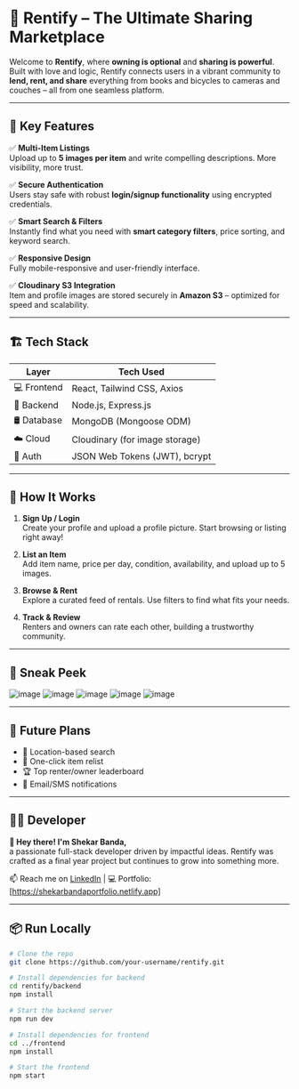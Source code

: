 # 🚀 Rentify – The Ultimate Sharing Marketplace

Welcome to **Rentify**, where **owning is optional** and **sharing is powerful**. Built with love and logic, Rentify connects users in a vibrant community to **lend, rent, and share** everything from books and bicycles to cameras and couches – all from one seamless platform.

---

## 🌟 Key Features

✅ **Multi-Item Listings**  
Upload up to **5 images per item** and write compelling descriptions. More visibility, more trust.

✅ **Secure Authentication**  
Users stay safe with robust **login/signup functionality** using encrypted credentials.

✅ **Smart Search & Filters**  
Instantly find what you need with **smart category filters**, price sorting, and keyword search.

✅ **Responsive Design**  
Fully mobile-responsive and user-friendly interface.

✅ **Cloudinary S3 Integration**  
Item and profile images are stored securely in **Amazon S3** – optimized for speed and scalability.

---

## 🏗️ Tech Stack

| Layer        | Tech Used                                |
|--------------|-------------------------------------------|
| 💻 Frontend  | React, Tailwind CSS, Axios                |
| 🧠 Backend   | Node.js, Express.js                       |
| 🛢️ Database | MongoDB (Mongoose ODM)                     |
| ☁️ Cloud     | Cloudinary (for image storage)                |
| 🔐 Auth      | JSON Web Tokens (JWT), bcrypt             |

---

## 🎯 How It Works

1. **Sign Up / Login**  
   Create your profile and upload a profile picture. Start browsing or listing right away!

2. **List an Item**  
   Add item name, price per day, condition, availability, and upload up to 5 images.

3. **Browse & Rent**  
   Explore a curated feed of rentals. Use filters to find what fits your needs.

5. **Track & Review**  
   Renters and owners can rate each other, building a trustworthy community.

---

## 📸 Sneak Peek

![image](https://github.com/user-attachments/assets/d95581f0-8b95-4f3c-b82c-5ebfb0030a5e)
![image](https://github.com/user-attachments/assets/532e3bc2-ae8e-49b7-91de-c479a65f20d2)
![image](https://github.com/user-attachments/assets/0915e8c1-9260-4072-a8ca-3fade3e98098)
![image](https://github.com/user-attachments/assets/79fb15d8-8ef1-47e8-b448-f1c0891a2ec6)
![image](https://github.com/user-attachments/assets/c93e9018-3965-4351-b350-35699585a431)


---

## 🤝 Future Plans

- 📍 Location-based search  
- 🔄 One-click item relist
- 🏆 Top renter/owner leaderboard
- 🔔 Email/SMS notifications

---

## 🧑‍💻 Developer

**👋 Hey there! I'm Shekar Banda,**  
a passionate full-stack developer driven by impactful ideas. Rentify was crafted as a final year project but continues to grow into something more.

📫 Reach me on [LinkedIn](https://www.linkedin.com/in/shekar-banda-736815258) | 💻 Portfolio: [https://shekarbandaportfolio.netlify.app]

---

## 📦 Run Locally

```bash
# Clone the repo
git clone https://github.com/your-username/rentify.git

# Install dependencies for backend
cd rentify/backend
npm install

# Start the backend server
npm run dev

# Install dependencies for frontend
cd ../frontend
npm install

# Start the frontend
npm start
```
